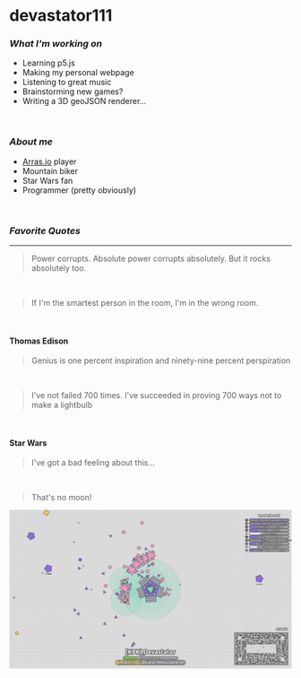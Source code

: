 # **devastator111**

###  _What I'm working on_
- Learning p5.js
- Making my personal webpage
- Listening to great music
- Brainstorming new games?
- Writing a 3D geoJSON renderer...
<br>

### _About me_
- [Arras.io](https://arras.io) player
- Mountain biker
- Star Wars fan
- Programmer (pretty obviously)
<br>

### _Favorite Quotes_
***
>Power corrupts.  Absolute power corrupts absolutely.  But it rocks absolutely too.
<br>

>If I'm the smartest person in the room, I'm in the wrong room.
<br>

#### Thomas Edison
>Genius is one percent inspiration and ninety-nine percent perspiration
<br>

>I've not failed 700 times.  I've succeeded in proving 700 ways not to make a lightbulb
<br>

#### Star Wars
>I've got a bad feeling about this...
<br>

>That's no moon!

![myImage](https://github.com/devastator111/devastator111/blob/df3accf61c8c726f69553f06d8de67ec2ee313de/Screenshot%202024-02-17%205.07.21%20PM.png)
